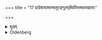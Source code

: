 +++
title = "17 प्रादेशायामाश्चतुरङ्गुलपृथिवीस्तथावखाताः"

+++

<details><summary>मूलम्</summary>

प्रादेशायामाश्चतुरङ्गुलपृथिवीस्तथावखाताः १७
</details>

<details><summary>Oldenberg</summary>

17. One span in length, four inches in breadth and in depth.
</details>
